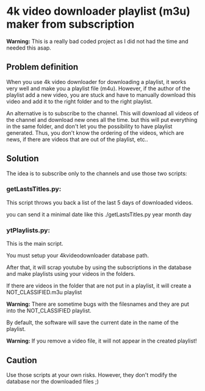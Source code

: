 # 4k video downloader playlist (m3u) maker from subscription

**Warning:** This is a really bad coded project as I did not had the time and needed this asap.

## Problem definition

When you use 4k video downloader for downloading a playlist, it works very well and make you a playlist file (m4u). However, if the author of the playlist add a new video, you are stuck and have to manually download this video and add it to the right folder and to the right playlist.



An alternative is to subscribe to the channel. This will download all videos of the channel and download new ones all the time. but this will put everything in the same folder, and don't let you the possibility to have playlist generated. Thus, you don't know the ordering of the videos, which are news, if there are videos that are out of the playlist, etc..



## Solution

The idea is to subscribe only to the channels and use those two scripts:

### getLastsTitles.py:

This script throws you back a list of the last 5 days of downloaded videos.

you can send it a minimal date like this ./getLastsTitles.py year month day

### ytPlaylists.py:

This is the main script.

You must setup your 4kvideodownloader database path.

After that, it will scrap youtube by using the subscriptions in the database and make playlists using your videos in the folders.

If there are videos in the folder that are not put in a playlist, it will create a NOT_CLASSIFIED.m3u playlist

**Warning:** There are sometime bugs with the filesnames and they are put into the NOT_CLASSIFIED playlist.

By default, the software will save the current date in the name of the playlist.

**Warning:** If you remove a video file, it will not appear in the created playlist!



## Caution

Use those scripts at your own risks. However, they don't modify the database nor the downloaded files ;)